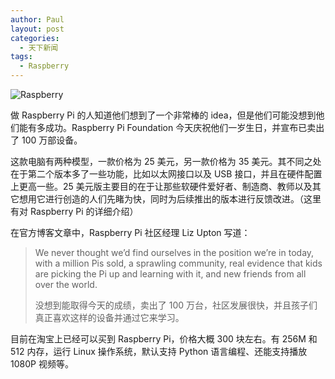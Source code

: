 ```yaml
---
author: Paul
layout: post
categories:
  - 天下新闻
tags:
  - Raspberry
---
```




![Raspberry](http://img.chztv.com/blog/2013-0103/Raspberry-Pi.jpg)

做 Raspberry Pi 的人知道他们想到了一个非常棒的 idea，但是他们可能没想到他们能有多成功。Raspberry Pi Foundation 今天庆祝他们一岁生日，并宣布已卖出了 100 万部设备。

这款电脑有两种模型，一款价格为 25 美元，另一款价格为 35 美元。其不同之处在于第二个版本多了一些功能，比如以太网接口以及 USB 接口，并且在硬件配置上更高一些。25 美元版主要目的在于让那些软硬件爱好者、制造商、教师以及其它想用它进行创造的人们先睹为快，同时为后续推出的版本进行反馈改进。（这里有对 Raspberry Pi 的详细介绍）  

在官方博客文章中，Raspberry Pi 社区经理 Liz Upton 写道：

> We never thought we&rsquo;d find ourselves in the position we&rsquo;re in today, with a million Pis sold, a sprawling community, real evidence that kids are picking the Pi up and learning with it, and new friends from all over the world.  
> 
> 没想到能取得今天的成绩，卖出了 100 万台，社区发展很快，并且孩子们真正喜欢这样的设备并通过它来学习。

目前在淘宝上已经可以买到 Raspberry Pi，价格大概 300 块左右。有 256M 和 512 内存，运行 Linux 操作系统，默认支持 Python 语言编程、还能支持播放 1080P 视频等。